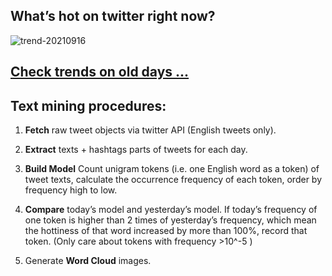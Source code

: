 ## What’s hot on twitter right now?

![trend-20210916][wordcloud]

[wordcloud]: https://raw.githubusercontent.com/xdqc/tweet-trend-everyday/master/word-cloud/trend-20210916.png?token=AF5V4P7ADR6KQBZ4CEDTNIK6AXRMU "trend-20210916"

## [Check trends on old days ...](https://github.com/xdqc/tweet-trend-everyday/tree/master/word-cloud)

## Text mining procedures:

1. **Fetch** raw tweet objects via twitter API (English tweets only).

2. **Extract** texts + hashtags parts of tweets for each day.

3. **Build Model** Count unigram tokens (i.e. one English word as a token) of tweet texts, calculate the occurrence frequency of each token, order by frequency high to low.

4. **Compare** today’s model and yesterday’s model. If today’s frequency of one token is higher than 2 times of yesterday’s frequency, which mean the hottiness of that word increased by more than 100%, record that token. (Only care about tokens with frequency >10^-5 )

5. Generate **Word Cloud** images.
